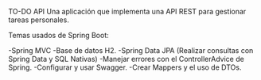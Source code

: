 TO-DO API
Una aplicación que implementa una API REST para gestionar tareas personales.

Temas usados de Spring Boot:

-Spring MVC
-Base de datos H2.
-Spring Data JPA (Realizar consultas con Spring Data y SQL Nativas)
-Manejar errores con el ControllerAdvice de Spring.
-Configurar y usar Swagger.
-Crear Mappers y el uso de DTOs.
